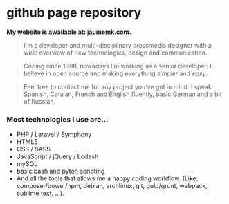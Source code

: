 github page repository
======================

**My website is awailable at: [jaumemk.com](http://jaumemk.com).**

> I'm a developer and multi-disciplinary crossmedia designer with a wide overview of new technologies, design and communication. 

> Coding since 1998, nowadays I’m working as a senior developer. I believe in open source and making everything *simpler* and *easy*.

>Feel free to contact me for any project you've got in mind. I speak Spanish, Catalan, French and English fluently, basic German and a bit of Russian.

### Most technologies I use are...

- PHP / Laravel / Symphony
- HTML5
- CSS / SASS
- JavaScript / jQuery / Lodash
- mySQL
- basic bash and pyton scripting
- And all the tools that allows me a happy coding workflow. (Like: composer/bower/npm, debian, archlinux, git, gulp/grunt, webpack, sublime text, ...).